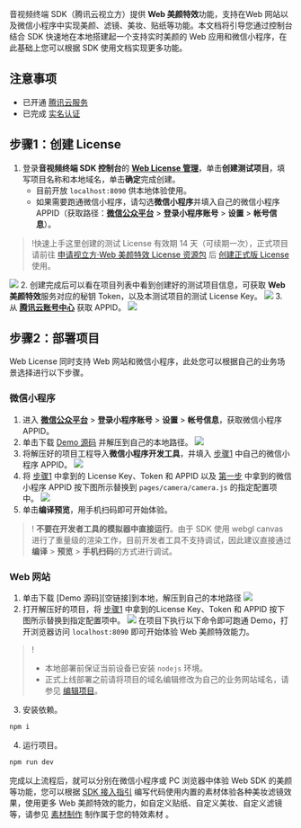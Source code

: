 音视频终端 SDK（腾讯云视立方）提供 **Web 美颜特效**功能，支持在Web 网站以及微信小程序中实现美颜、滤镜、美妆、贴纸等功能。本文档将引导您通过控制台结合 SDK 快速地在本地搭建起一个支持实时美颜的 Web 应用和微信小程序，在此基础上您可以根据 SDK 使用文档实现更多功能。
## 注意事项
- 已开通 [腾讯云服务](https://cloud.tencent.com/product/x-magic)
- 已完成 [实名认证](https://cloud.tencent.com/document/product/378/3629)

## 步骤1：创建 License[](id:step1)

1. 登录**音视频终端 SDK 控制台**的 **[Web License 管理](https://console.cloud.tencent.com/vcube/web)**，单击**创建测试项目**，填写项目名称和本地域名，单击**确定**完成创建。
	- 目前开放 `localhost:8090` 供本地体验使用。
	- 如果需要跑通微信小程序，请勾选**微信小程序**并填入自己的微信小程序 APPID（获取路径：[**微信公众平台**](https://mp.weixin.qq.com/) > **登录小程序账号** > **设置** > **帐号信息**）。
>!快速上手这里创建的测试 License 有效期 14 天（可续期一次），正式项目请前往 [申请视立方·Web 美颜特效 License 资源包](https://cloud.tencent.com/apply/p/9fuh8sv6fl?!preview) 后 [创建正式版 License](https://tcloud-doc.isd.com/document/product/616/71368?!preview&!editLang=zh#formal) 使用。
>
![](https://qcloudimg.tencent-cloud.cn/raw/8e1bc705d6bcd48d39d7c24feba2c849.png)
2. 创建完成后可以看在项目列表中看到创建好的测试项目信息，可获取 **Web 美颜特效**服务对应的秘钥 Token，以及本测试项目的测试 License Key。
![](https://qcloudimg.tencent-cloud.cn/raw/fc9f6fb773770cfb45d774c911b9e7bf.png)
3. 从 **[腾讯云账号中心](https://console.cloud.tencent.com/developer)** 获取 APPID。
![](https://qcloudimg.tencent-cloud.cn/raw/a237e4493e425219550b557254cf0fdf.png)

## 步骤2：部署项目[](id:step2)
Web License 同时支持 Web 网站和微信小程序，此处您可以根据自己的业务场景选择进行以下步骤。

### 微信小程序
1. 进入 [**微信公众平台**](https://mp.weixin.qq.com/) > **登录小程序账号** > **设置** > **帐号信息**，获取微信小程序 APPID。[](id:step2_1)
2. 单击下载 [Demo 源码](空链接) 并解压到自己的本地路径。
![](https://qcloudimg.tencent-cloud.cn/raw/41ad290a3524eb252cef4b46d30b3e52.png)
3. 将解压好的项目工程导入**微信小程序开发工具**，并填入 [步骤1](#step1) 中自己的微信小程序 APPID。
![](https://qcloudimg.tencent-cloud.cn/raw/15656d6fb9a9226ee97d08707bad3f6f.png)
4. 将 [步骤1](#step1) 中拿到的 License Key、Token 和 APPID 以及 [第一步](#step2_1) 中拿到的微信小程序 APPID 按下图所示替换到 `pages/camera/camera.js` 的指定配置项中。 
![](https://qcloudimg.tencent-cloud.cn/raw/0ba267ab59daa8d1f9b96f826db00517.png)
5. 单击**编译预览**，用手机扫码即可开始体验。
>! **不要在开发者工具的模拟器中直接运行**。由于 SDK 使用 webgl canvas 进行了重量级的渲染工作，目前开发者工具不支持调试，因此建议直接通过**编译** > **预览** > **手机扫码**的方式进行调试。

### Web 网站
1. 单击下载 [Demo 源码][空链接]到本地，解压到自己的本地路径
![](https://qcloudimg.tencent-cloud.cn/raw/3abace08c278a84928dc64a63eb6b7c3.png)
2. 打开解压好的项目，将 [步骤1](#step1) 中拿到的License Key、Token 和 APPID 按下图所示替换到指定配置项中。
![](https://qcloudimg.tencent-cloud.cn/raw/0ba267ab59daa8d1f9b96f826db00517.png)
在项目下执行以下命令即可跑通 Demo，打开浏览器访问 `localhost:8090` 即可开始体验 Web 美颜特效能力。
>!
> - 本地部署前保证当前设备已安装 `nodejs` 环境。
> - 正式上线部署之前请将项目的域名编辑修改为自己的业务网站域名，请参见 [编辑项目](空链接)。
3. 安装依赖。
```bash
npm i 
```
4. 运行项目。
```bash
npm run dev
```

完成以上流程后，就可以分别在微信小程序或 PC 浏览器中体验 Web SDK 的美颜等功能，您可以根据 [SDK 接入指引](https://tcloud-doc.isd.com/document/product/616/71364?!preview&!editLang=zh) 编写代码使用内置的素材体验各种美妆滤镜效果，使用更多 Web 美颜特效的能力，如自定义贴纸、自定义美妆、自定义滤镜等，请参见 [ 素材制作](https://tcloud-doc.isd.com/document/product/616/71379?!preview&!editLang=zh) 制作属于您的特效素材 。
